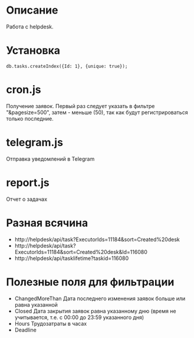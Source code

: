 Описание
========

Работа с helpdesk.

# Установка

```
db.tasks.createIndex({Id: 1}, {unique: true});
```

# cron.js

Получение заявок. Первый раз следует указать в фильтре "&pagesize=500", затем - меньше (50), так как
будут регистрироваться только последние.

# telegram.js

Отправка уведомлений в Telegram

# report.js

Отчет о задачах

# Разная всячина

 * http://helpdesk/api/task?ExecutorIds=11184&sort=Created%20desk
 * http://helpdesk/api/task?ExecutorIds=11184&sort=Created%20desk&Id=116080
 * http://helpdesk/api/tasklifetime?taskid=116080


# Полезные поля для фильтрации

 * ChangedMoreThan Дата последнего изменения заявок больше или равна указанной
 * Closed Дата закрытия заявок равна указанному дню (время не учитывается, т.е. с 00:00 до 23:59 указанного дня)
 * Hours Трудозатраты в часах
 * Deadline